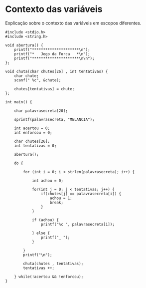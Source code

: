 # Contexto das variáveis

Explicação sobre o contexto das variáveis em escopos diferentes.

    #include <stdio.h>
    #include <string.h>

    void abertura() {
        printf("*********************\n");
        printf("*   Jogo da Forca   *\n");
        printf("*********************\n\n");
    };

    void chuta(char chutes[26] , int tentativas) {
        char chute;
        scanf(" %c", &chute);

        chutes[tentativas] = chute;
    };

    int main() {

        char palavrasecreta[20];

        sprintf(palavrasecreta, "MELANCIA");

        int acertou = 0;
        int enforcou = 0;

        char chutes[26];
        int tentativas = 0;

        abertura();

        do {

            for (int i = 0; i < strlen(palavrasecreta); i++) {

                int achou = 0;

                for(int j = 0; j < tentativas; j++) {
                    if(chutes[j] == palavrasecreta[i]) {
                        achou = 1;
                        break;
                    }
                }

                if (achou) {
                    printf("%c ", palavrasecreta[i]);

                } else {
                    printf("_ ");
                }

            }
            printf("\n");

            chuta(chutes , tentativas);
            tentativas ++;

        } while(!acertou && !enforcou);
    }
